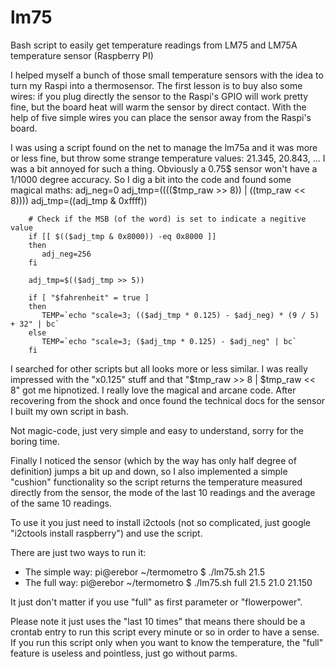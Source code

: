 # lm75
Bash script to easily get temperature readings from LM75 and LM75A temperature sensor (Raspberry PI)

I helped myself a bunch of those small temperature sensors with the idea to turn my Raspi into a thermosensor. The first lesson is to buy also some wires: if you plug directly the sensor to the Raspi's GPIO will work pretty fine, but the board heat will warm the sensor by direct contact. With the help of five simple wires you can place the sensor away from the Raspi's board.

I was using a script found on the net to manage the lm75a and it was more or less fine, but throw some strange temperature values: 21.345, 20.843, ... I was a bit annoyed for such a thing. Obviously a 0.75$ sensor won't have a 1/1000 degree accuracy. So I dig a bit into the code and found some magical maths:
        adj_neg=0
        adj_tmp=$(($(($tmp_raw >> 8)) | $(($tmp_raw << 8))))
        adj_tmp=$(($adj_tmp & 0xffff))

        # Check if the MSB (of the word) is set to indicate a negitive value
        if [[ $(($adj_tmp & 0x8000)) -eq 0x8000 ]]
        then
           adj_neg=256
        fi

        adj_tmp=$(($adj_tmp >> 5))

        if [ "$fahrenheit" = true ]
        then
           TEMP=`echo "scale=3; (($adj_tmp * 0.125) - $adj_neg) * (9 / 5) + 32" | bc`
        else
           TEMP=`echo "scale=3; ($adj_tmp * 0.125) - $adj_neg" | bc`
        fi
I searched for other scripts but all looks more or less similar. I was really impressed with the "x0.125" stuff and that "$tmp_raw >> 8 | $tmp_raw << 8" got me hipnotized. I really love the magical and arcane code. After recovering from the shock and once found the technical docs for the sensor I built my own script in bash.

Not magic-code, just very simple and easy to understand, sorry for the boring time.

Finally I noticed the sensor (which by the way has only half degree of definition) jumps a bit up and down, so I also implemented a simple "cushion" functionality so the script returns the temperature measured directly from the sensor, the mode of the last 10 readings and the average of the same 10 readings.

To use it you just need to install i2ctools (not so complicated, just google "i2ctools install raspberry") and use the script.

There are just two ways to run it:
* The simple way:
    pi@erebor ~/termometro $ ./lm75.sh
    21.5
* The full way:
    pi@erebor ~/termometro $ ./lm75.sh full
    21.5 21.0 21.150

It just don't matter if you use "full" as first parameter or "flowerpower".

Please note it just uses the "last 10 times" that means there should be a crontab entry to run this script every minute or so in order to have a sense. If you run this script only when you want to know the temperature, the "full" feature is useless and pointless, just go without parms.

